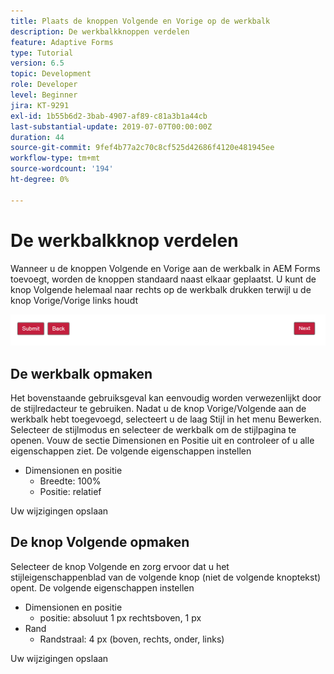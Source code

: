 ```yaml
---
title: Plaats de knoppen Volgende en Vorige op de werkbalk
description: De werkbalkknoppen verdelen
feature: Adaptive Forms
type: Tutorial
version: 6.5
topic: Development
role: Developer
level: Beginner
jira: KT-9291
exl-id: 1b55b6d2-3bab-4907-af89-c81a3b1a44cb
last-substantial-update: 2019-07-07T00:00:00Z
duration: 44
source-git-commit: 9fef4b77a2c70c8cf525d42686f4120e481945ee
workflow-type: tm+mt
source-wordcount: '194'
ht-degree: 0%

---
```


# De werkbalkknop verdelen

Wanneer u de knoppen Volgende en Vorige aan de werkbalk in AEM Forms toevoegt, worden de knoppen standaard naast elkaar geplaatst. U kunt de knop Volgende helemaal naar rechts op de werkbalk drukken terwijl u de knop Vorige/Vorige links houdt

![werkbalkafstand](assets/toolbar-spacing.png)


## De werkbalk opmaken

Het bovenstaande gebruiksgeval kan eenvoudig worden verwezenlijkt door de stijlredacteur te gebruiken. Nadat u de knop Vorige/Volgende aan de werkbalk hebt toegevoegd, selecteert u de laag Stijl in het menu Bewerken. Selecteer de stijlmodus en selecteer de werkbalk om de stijlpagina te openen. Vouw de sectie Dimensionen en Positie uit en controleer of u alle eigenschappen ziet. De volgende eigenschappen instellen
* Dimensionen en positie
   * Breedte: 100%
   * Positie: relatief

Uw wijzigingen opslaan

## De knop Volgende opmaken

Selecteer de knop Volgende en zorg ervoor dat u het stijleigenschappenblad van de volgende knop (niet de volgende knoptekst) opent. De volgende eigenschappen instellen
* Dimensionen en positie
   * positie: absoluut 1 px rechtsboven, 1 px
* Rand
   * Randstraal: 4 px (boven, rechts, onder, links)

Uw wijzigingen opslaan
